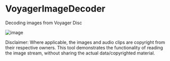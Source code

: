 # VoyagerImageDecoder
Decoding images from Voyager Disc

![image](https://github.com/devkicks/VoyagerImageDecoder/blob/master/images/imageGif.gif)

Disclaimer: Where applicable, the images and audio clips are copyright from their respective owners. This tool demonstrates the functionality of reading the image stream, without sharing the actual data/copyrighted material. 
